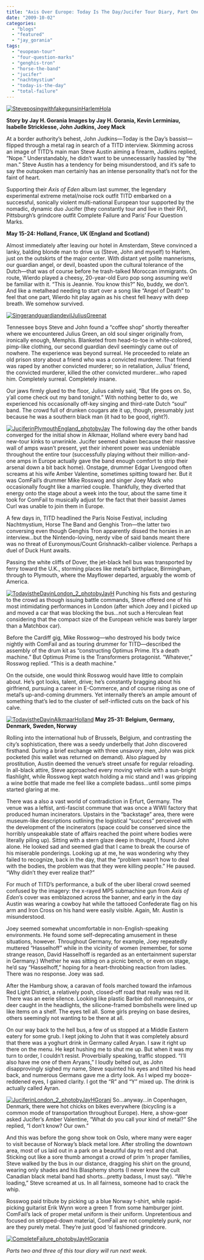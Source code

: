 ```yaml
---
title: "Axis Over Europe: Today Is The Day/Jucifer Tour Diary, Part One"
date: "2009-10-02"
categories: 
  - "blogs"
  - "featured"
  - "jay_gorania"
tags: 
  - "euopean-tour"
  - "four-question-marks"
  - "genghis-tron"
  - "horse-the-band"
  - "jucifer"
  - "nachtmystium"
  - "today-is-the-day"
  - "total-failure"
---
```


[![SteveposingwithfakegunsinHarlemHola](http://www.hellbound.ca/wp-content/uploads/2009/10/SteveposingwithfakegunsinHarlemHola-300x225.jpg "SteveposingwithfakegunsinHarlemHola")](http://www.hellbound.ca/wp-content/uploads/2009/10/SteveposingwithfakegunsinHarlemHola.jpg)

**Story by Jay H. Gorania** **Images by Jay H. Gorania, Kevin Lerminiau, Isabelle Stricklesse, John Judkins, Joey Mack**

At a border authority’s behest, John Judkins—Today is the Day’s bassist—flipped through a metal rag in search of a TITD interview. Skimming across an image of TITD’s main man Steve Austin aiming a firearm, Judkins replied, “Nope.” Understandably, he didn’t want to be unnecessarily hassled by “the man.” Steve Austin has a tendency for being misunderstood, and it’s safe to say the outspoken man certainly has an intense personality that’s not for the faint of heart.

Supporting their _Axis of Eden_ album last summer, the legendary experimental extreme metal/noise rock outfit TITD embarked on a successful, sonically violent multi-national European tour supported by the nomadic, dynamic duo Jucifer (they constantly tour and live in their RV), Pittsburgh’s grindcore outfit Complete Failure and Paris’ Four Question Marks.

**May 15-24: Holland, France, UK (England and Scotland)**

Almost immediately after leaving our hotel in Amsterdam, Steve convinced a lanky, balding blonde man to drive us (Steve, John and myself) to Harlem, just on the outskirts of the major center. With distant yet polite mannerisms, our guardian angel, or devil, boasted upon the cultural tolerance of the Dutch—that was of course before he trash-talked Moroccan immigrants. On route, Wierdo played a cheesy, 20-year-old Euro pop song assuming we’d be familiar with it. “This is Jeannie. You know this?” No, buddy, we don’t. And like a metalhead needing to start over a song like “Angel of Death” to feel that one part, Wierdo hit play again as his chest fell heavy with deep breath. We somehow survived.

[![SingerandguardiandevilJuliusGreenat](http://www.hellbound.ca/wp-content/uploads/2009/10/SingerandguardiandevilJuliusGreenat-300x225.jpg "SingerandguardiandevilJuliusGreenat")](http://www.hellbound.ca/wp-content/uploads/2009/10/SingerandguardiandevilJuliusGreenat.jpg)

Tennessee boys Steve and John found a “coffee shop” shortly thereafter where we encountered Julius Green, an old soul singer originally from, ironically enough, Memphis. Blanketed from head-to-toe in white-colored, pimp-like clothing, our second guardian devil seemingly came out of nowhere. The experience was beyond surreal. He proceeded to relate an old prison story about a friend who was a convicted murderer. That friend was raped by another convicted murderer; so in retaliation, Julius’ friend, the convicted murderer, killed the other convicted murderer…who raped him. Completely surreal. Completely insane.

Our jaws firmly glued to the floor, Julius calmly said, “But life goes on. So, y’all come check out my band tonight.” With nothing better to do, we experienced his occasionally off-key singing and third-rate Dutch “soul” band. The crowd full of drunken cougars ate it up, though, presumably just because he was a southern black man (it had to be good, right?).

[![JuciferinPlymouthEngland_photobyJay](http://www.hellbound.ca/wp-content/uploads/2009/10/JuciferinPlymouthEngland_photobyJay-300x225.jpg "JuciferinPlymouthEngland_photobyJay")](http://www.hellbound.ca/wp-content/uploads/2009/10/JuciferinPlymouthEngland_photobyJay.jpg) The following day the other bands converged for the initial show in Alkmaar, Holland where every band had new-tour kinks to unwrinkle. Jucifer seemed shaken because their massive wall of amps wasn’t present, yet their inherent power was undeniable throughout the entire tour (successfully playing without their million-and-one amps in Europe actually gave the band enough comfort to strip their arsenal down a bit back home). Onstage, drummer Edgar Livengood often screams at his wife Amber Valentine, sometimes spitting toward her. But it was ComFail’s drummer Mike Rosswog and singer Joey Mack who occasionally fought like a married couple. Thankfully, they diverted that energy onto the stage about a week into the tour, about the same time it took for ComFail to musically adjust for the fact that their bassist James Curl was unable to join them in Europe.

A few days in, TITD headlined the Paris Noise Festival, including Nachtmystium, Horse The Band and Genghis Tron—the latter two conversing even though Genghis Tron apparently dissed the horsies in an interview…but the Nintendo-loving, nerdy vibe of said bands meant there was no threat of Euronymous/Count Grishnackh-caliber violence. Perhaps a duel of Duck Hunt awaits.

Passing the white cliffs of Dover, the jet-black hell bus was transported by ferry toward the U.K., storming places like metal’s birthplace, Birmingham, through to Plymouth, where the Mayflower departed, arguably the womb of America.

[![TodayistheDayinLondon_2_photobyJayH](http://www.hellbound.ca/wp-content/uploads/2009/10/TodayistheDayinLondon_2_photobyJayH-300x225.jpg "TodayistheDayinLondon_2_photobyJayH")](http://www.hellbound.ca/wp-content/uploads/2009/10/TodayistheDayinLondon_2_photobyJayH.jpg) Punching his fists and gesturing to the crowd as though issuing battle commands, Steve offered one of his most intimidating performances in London (after which Joey and I picked up and moved a car that was blocking the bus…not such a Herculean feat considering that the compact size of the European vehicle was barely larger than a Matchbox car).

Before the Cardiff gig, Mike Rosswog—who destroyed his body twice nightly with ComFail and as touring drummer for TITD—described the assembly of the drum kit as “constructing Optimus Prime. It’s a death machine.” But Optimus Prime is the Transformers protagonist. “Whatever,” Rosswog replied. “This is a death machine.”

On the outside, one would think Rosswog would have little to complain about. He’s got looks, talent, drive; he’s constantly bragging about his girlfriend, pursuing a career in E-Commerce, and of course rising as one of metal’s up-and-coming drummers. Yet internally there’s an ample amount of something that’s led to the cluster of self-inflicted cuts on the back of his calve.

[![TodayistheDayinAlkmaarHolland](http://www.hellbound.ca/wp-content/uploads/2009/10/TodayistheDayinAlkmaarHolland-300x117.jpg "TodayistheDayinAlkmaarHolland")](http://www.hellbound.ca/wp-content/uploads/2009/10/TodayistheDayinAlkmaarHolland.jpg) **May 25-31: Belgium, Germany, Denmark, Sweden, Norway**

Rolling into the international hub of Brussels, Belgium, and contrasting the city’s sophistication, there was a seedy underbelly that John discovered firsthand. During a brief exchange with three unsavory men, John was pick pocketed (his wallet was returned on demand). Also plagued by prostitution, Austin deemed the venue’s street unsafe for regular reloading. In all-black attire, Steve approached every moving vehicle with a sun-bright flashlight, while Rosswog kept watch holding a mic stand and I was gripping a wine bottle that made me feel like a complete badass…until some pimps started glaring at me.

There was a also a vast world of contradiction in Erfurt, Germany. The venue was a leftist, anti-fascist commune that was once a WWII factory that produced human incinerators. Upstairs in the “backstage” area, there were museum-like descriptions outlining the logistical “success” perceived with the development of the incinerators (space could be conserved since the horribly unspeakable state of affairs reached the point where bodies were literally piling up). Sitting with a stern glaze deep in thought, I found John alone. He looked sad and seemed glad that I came to break the course of his miserable ponderings. Looking up at me, he was wondering why they failed to recognize, back in the day, that the “problem wasn’t how to deal with the bodies, the problem was that they were killing people.” He paused. “Why didn’t they ever realize that?”

For much of TITD’s performance, a bulk of the uber liberal crowd seemed confused by the imagery: the x-rayed MP5 submachine gun from _Axis of Eden_’s cover was emblazoned across the banner, and early in the day Austin was wearing a cowboy hat while the tattooed Confederate flag on his arm and Iron Cross on his hand were easily visible. Again, Mr. Austin is misunderstood.

Joey seemed somewhat uncomfortable in non-English-speaking environments. He found some self-deprecating amusement in these situations, however. Throughout Germany, for example, Joey repeatedly muttered “Hasselhoff” while in the vicinity of women (remember, for some strange reason, David Hasselhoff is regarded as an entertainment superstar in Germany.) Whether he was sitting on a picnic bench, or even on stage, he’d say “Hasselhoff,” hoping for a heart-throbbing reaction from ladies. There was no response. Joey was sad.

After the Hamburg show, a caravan of fools marched toward the infamous Red Light District, a relatively posh, closed-off road that really was red lit. There was an eerie silence. Looking like plastic Barbie doll mannequins, or deer caught in the headlights, the silicone-framed bombshells were lined up like items on a shelf. The eyes tell all. Some girls preying on base desires, others seemingly not wanting to be there at all.

On our way back to the hell bus, a few of us stopped at a Middle Eastern eatery for some grub. I kept joking to John that it was completely absurd that there was a yoghurt drink in Germany called Aryan. I saw it right up there on the menu. He kept hushing me to shut me up. But when it was my turn to order, I couldn’t resist. Proverbially speaking, traffic stopped. “I’ll also have me one of them Aryans,” I loudly belted out, as John disapprovingly sighed my name, Steve squinted his eyes and tilted his head back, and numerous Germans gave me a dirty look. As I wiped my booze-reddened eyes, I gained clarity. I got the “R” and “Y” mixed up. The drink is actually called Ayran.

[![JuciferinLondon_2_photobyJayHGorani](http://www.hellbound.ca/wp-content/uploads/2009/10/JuciferinLondon_2_photobyJayHGorani-300x225.jpg "JuciferinLondon_2_photobyJayHGorani")](http://www.hellbound.ca/wp-content/uploads/2009/10/JuciferinLondon_2_photobyJayHGorani.jpg) So…anyway…in Copenhagen, Denmark, there were hot chicks on bikes everywhere (bicycling is a common mode of transportation throughout Europe). Here, a show-goer asked Jucifer’s Amber Valentine, “What do you call your kind of metal?” She replied, “I don’t know? Our own.”

And this was before the gong show took on Oslo, where many were eager to visit because of Norway’s black metal lore. After strolling the downtown area, most of us laid out in a park on a beautiful day to rest and chat. Sticking out like a sore thumb amongst a crowd of prim ’n proper families, Steve walked by the bus in our distance, dragging his shirt on the ground, wearing only shades and his Blasphemy shorts (I never knew the cult Canadian black metal band had shorts…pretty badass, I must say). “We’re loading,” Steve screamed at us. In all fairness, someone had to crack the whip.

Rosswog paid tribute by picking up a blue Norway t-shirt, while rapid-picking guitarist Erik Wynn wore a green T from some hamburger joint. ComFail’s lack of proper metal uniform is their uniform. Unpretentious and focused on stripped-down material, ComFail are not completely punk, nor are they purely metal. They’re just good ’ol fashioned grindcore.

[![CompleteFailure_photobyJayHGorania](http://www.hellbound.ca/wp-content/uploads/2009/10/CompleteFailure_photobyJayHGorania-300x225.jpg "CompleteFailure_photobyJayHGorania")](http://www.hellbound.ca/wp-content/uploads/2009/10/CompleteFailure_photobyJayHGorania.jpg)

_Parts two and three of this tour diary will run next week._
